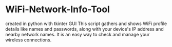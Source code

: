 # WiFi-Network-Info-Tool
 created in python with tkinter GUI
 This script gathers and shows WiFi profile details like names and passwords, along with your device's IP address and nearby network names. 
 It is an easy way to check and manage your wireless connections.
